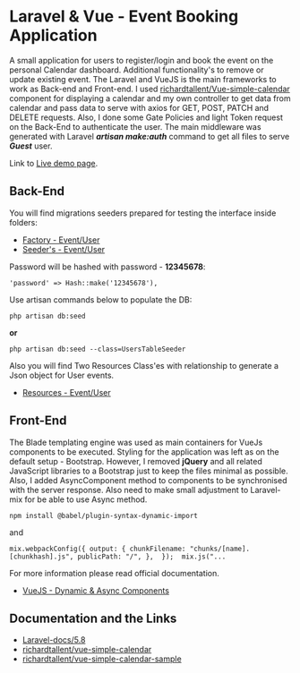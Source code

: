 # Laravel & Vue - Event Booking Application

A small application for users to register/login and book the event on the personal 
Calendar dashboard. Additional functionality's to remove or update existing event. The Laravel and VueJS is the 
main frameworks to work as Back-end and Front-end. I used
[richardtallent/Vue-simple-calendar](https://github.com/richardtallent/vue-simple-calendar) component for displaying
a calendar and my own controller to get data from calendar and pass data to serve with axios for GET, POST, PATCH and
DELETE requests. Also, I done some Gate Policies and light Token request on the Back-End to authenticate the user. The
main middleware was generated with Laravel **_artisan make:auth_** command to get all files to serve **_Guest_** user.

Link to [Live demo page](https://eventbooking.gediminaspalsys.uk/).

## Back-End

You will find migrations seeders prepared for testing the interface inside folders:

* [Factory - Event/User](https://github.com/VitaminasG/LaravelVue-EventBooking/tree/master/database/factories)
* [Seeder's - Event/User](https://github.com/VitaminasG/LaravelVue-EventBooking/tree/master/database/seeds)

Password will be hashed with password - **12345678**:

`'password' => Hash::make('12345678'),`

Use artisan commands below to populate the DB:

`php artisan db:seed`

**or**

`php artisan db:seed --class=UsersTableSeeder`

Also you will find Two Resources Class'es with relationship to generate a Json object for User events.

* [Resources - Event/User ](https://github.com/VitaminasG/LaravelVue-EventBooking/tree/master/app/Http/Resources)

## Front-End

The Blade templating engine was used as main containers for VueJs components to be executed. Styling for the application
was left as on the default setup - Bootstrap. However, I removed **jQuery** and all related JavaScript libraries to a
Bootstrap just to keep the files minimal as possible. Also, I added AsyncComponent method to components to be
synchronised with the server response. Also need to make small adjustment to Laravel-mix for be able to use Async method.

`npm install @babel/plugin-syntax-dynamic-import`

and

`mix.webpackConfig({
     output: {
         chunkFilename: "chunks/[name].[chunkhash].js",
         publicPath: "/",
     }, 
});  mix.js("...`

For more information please read official documentation.

* [VueJS - Dynamic & Async Components](https://vuejs.org/v2/guide/components-dynamic-async.html)

## Documentation and the Links

* [Laravel-docs/5.8](https://laravel.com/docs/5.8)
* [richardtallent/vue-simple-calendar](https://github.com/richardtallent/vue-simple-calendar)
* [richardtallent/vue-simple-calendar-sample](https://github.com/richardtallent/vue-simple-calendar-sample)